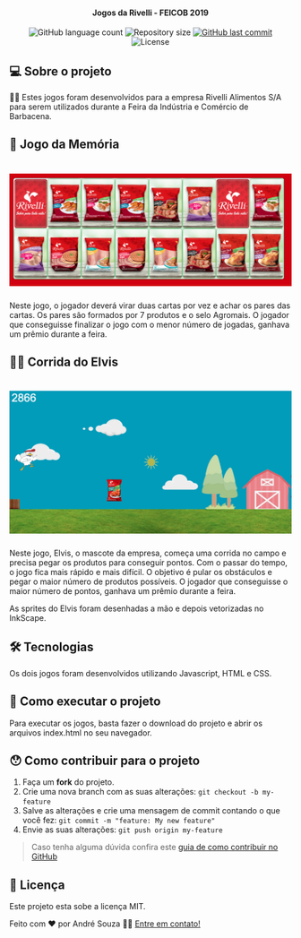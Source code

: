 <h4 align="center"> 
	Jogos da Rivelli - FEICOB 2019
</h4>

<p align="center">
  <img alt="GitHub language count" src="https://img.shields.io/github/languages/count/andrefmsouza/Jogos-Rivelli?color=%2304D361">

  <img alt="Repository size" src="https://img.shields.io/github/repo-size/andrefmsouza/Jogos-Rivelli">
 
  <a href="https://github.com/andrefmsouza/NLW2/commits/master">
    <img alt="GitHub last commit" src="https://img.shields.io/github/last-commit/andrefmsouza/Jogos-Rivelli">
  </a>

  <img alt="License" src="https://img.shields.io/badge/license-MIT-brightgreen">
   
</p>


## 💻 Sobre o projeto

👨‍🏫 Estes jogos foram desenvolvidos para a empresa Rivelli Alimentos S/A para serem utilizados durante a Feira da Indústria e Comércio de Barbacena.


## 🧠 Jogo da Memória

<h1 align="center">
  <img alt="Jogo da Memória" src="./assets/memoria.png">
</h1>

Neste jogo, o jogador deverá virar duas cartas por vez e achar os pares das cartas. Os pares são formados por 7 produtos e o selo Agromais. O jogador que conseguisse finalizar o jogo com o menor número de jogadas, ganhava um prêmio durante a feira.

## 🏃‍♂️ Corrida do Elvis

<h1 align="center">
  <img alt="Corrida do Elvis" src="./assets/corrida.png">
</h1>

Neste jogo, Elvis, o mascote da empresa, começa uma corrida no campo e precisa pegar os produtos para conseguir pontos. Com o passar do tempo, o jogo fica mais rápido e mais difícil. O objetivo é pular os obstáculos e pegar o maior número de produtos possíveis. O jogador que conseguisse o maior número de pontos, ganhava um prêmio durante a feira.

As sprites do Elvis foram desenhadas a mão e depois vetorizadas no InkScape.

## 🛠 Tecnologias

Os dois jogos foram desenvolvidos utilizando Javascript, HTML e CSS.


## 🚀 Como executar o projeto

Para executar os jogos, basta fazer o download do projeto e abrir os arquivos index.html no seu navegador.


## 😯 Como contribuir para o projeto

1. Faça um **fork** do projeto.
2. Crie uma nova branch com as suas alterações: `git checkout -b my-feature`
3. Salve as alterações e crie uma mensagem de commit contando o que você fez: `git commit -m "feature: My new feature"`
4. Envie as suas alterações: `git push origin my-feature`
> Caso tenha alguma dúvida confira este [guia de como contribuir no GitHub](https://github.com/firstcontributions/first-contributions)


## 📝 Licença

Este projeto esta sobe a licença MIT.

Feito com ❤️ por André Souza 👋🏽 [Entre em contato!](https://www.linkedin.com/in/andrefmsouza/)